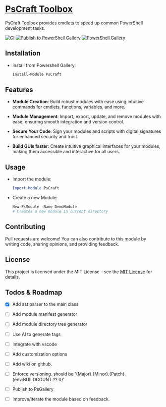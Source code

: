 # [**PsCraft Toolbox**](https://www.powershellgallery.com/packages/PsCraft/)

PsCraft Toolbox provides cmdlets to speed up common PowerShell development tasks.

[![CI](https://github.com/alainQtec/PsCraft/actions/workflows/CI.yaml/badge.svg)](https://github.com/alainQtec/PsCraft/actions/workflows/CI.yaml)
[![Publish to PowerShell Gallery](https://github.com/alainQtec/PsCraft/actions/workflows/Publish.yaml/badge.svg)](https://github.com/alainQtec/PsCraft/actions/workflows/Publish.yaml)
<a href="https://www.PowerShellGallery.com/packages/PsCraft">
    <img src="https://img.shields.io/powershellgallery/dt/PsCraft.svg?style=flat&logo=powershell&color=blue"
      alt="PowerShell Gallery" title="PowerShell Gallery" />
  </a>

## Installation

- Install from Powershell Gallery:

    ```PowerShell
    Install-Module PsCraft
    ```

## Features

- **Module Creation**: Build robust modules with ease using intuitive commands for cmdlets, functions, variables, and more.

- **Module Management**: Import, export, update, and remove modules with ease, ensuring smooth integration and version control.
- **Secure Your Code**: Sign your modules and scripts with digital signatures for enhanced security and trust.

- **Build GUIs faster**: Create intuitive graphical interfaces for your modules, making them accessible and interactive for all users.

## Usage

- Import the module:

    ```PowerShell
    Import-Module PsCraft
    ```

- Create a new Module:

    ```PowerShell
    New-PsModule -Name DemoModule
    # Creates a new module in current directory
    ```

## Contributing

Pull requests are welcome! You can also contribute to this module by writing code, sharing opinions, and providing feedback.

## License

This project is licensed under the MIT License - see the [MIT License](https://alainQtec.MIT-license.org) for details.

## Todos & Roadmap

- [x] Add ast parser to the main class

- [ ] Add module manifest generator

- [ ] Add module directory tree generator

- [ ] Use AI to generate tags

- [ ] Integrate with vscode

- [ ] Add customization options

- [ ] Add wiki on github.

- [ ] Enforce versioning. should be '{Major}.{Minor}.{Patch}.{env:BUILDCOUNT ?? 0}'

- [ ] Publish to PsGallery
 
- [ ] Improve/iterate the module based on feedback.

